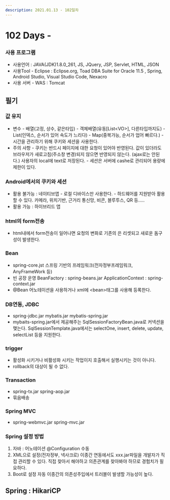 ```yaml
---
description: 2021.01.13 - 102일차
---
```


# 102 Days -

### 사용 프로그램

* 사용언어 : JAVA\(JDK\)1.8.0\_261, JS, JQuery, JSP, Servlet, HTML, JSON
* 사용Tool  - Eclipse : Eclipse.org, Toad DBA Suite for Oracle 11.5 , Spring, Android Studio, Visual Studio Code, Nexacro
* 사용 서버 - WAS : Tomcat

## 필기

### 값 유지

* 변수 - 배열\(고정, 상수, 같은타입\) - 객체배열\(유동\[List&lt;VO&gt;\], 다른타입까지도\) - List\(인덱스, 순서가 있어 속도가 느리다\) - Map\(중복가능, 순서가 업어 빠르다.\) - 시간을 관리하기 위해 쿠키와 세션을 사용한다.
* 주의 사항 - 쿠키는 반드시 페이지에 대한 요청이 있어야 반영된다.   값이 있더라도 브라우저가 새로고침\(주소창 변경\)되지 않으면 반영되지 않는다. \(ajax로는 안된다.\)   사용자의 local에 text로 저장된다. - 세션은 서버에 cashe로 관리되어 용량에 제한이 있다.

### Android에서의 쿠키와 세션

* 활용 불가능 : 네이티브앱 - 로컬 디바이스만 사용한다. - 하드웨어를 지원받아 활용할 수 있다.   카메라, 위치기반, 근거리 통신망, 비콘, 블루투스, QR 등.....
* 활용 가능 : 하이브리드 앱

### html의 form전송

* html내에서 form전송이 일어나면 요청의 변화로 기존의 은 리셋되고 새로운 돔구성이 발생한다.

### Bean

* spring-core.jst 스프링 기반의 프레임워크\(전자정부프레임워크, AnyFrameWork 등\)
* 빈 공장 운영 BeanFactory : spring-beans.jar ApplicationContext : spring-context.jar
* @Bean 어노테이션을 사용하거나 xml에 &lt;bean&gt;태그를 사용해 등록한다.

### DB연동, JDBC

* spring-jdbc.jar mybatis.jar mybatis-spring.jar
* mybaits-spring.jar에서 제공해주는 SqlSessionFactoryBean.java로 커넥션을 맺는다. SqlSessionTemplate.java에서는 selectOne, insert, delete, update, selectList 등을 지원한다.

### trigger

* 활성화 시키거나 비활성화 시키는 작업이지 호출해서 실행시키는 것이 아니다.
* rollback의 대상이 될 수 없다.

### Transaction

* spring-tx.jar spring-aop.jar
* 묶음배송

### Spring MVC

* spring-webmvc.jar spring-mvc.jar

### Spring 설정 방법

1. 자바 : 어노테이션 @Configuration 수동
2. XML으로 설정\(전자정부, 넥사크로\) 이종간 연동에서도 xxx.jar파일을 개발자가 직접 관리할 수 있다. 직접 찾아서 해야하고 의존관계를 찾아봐야 하므로 경험치가 필요하다.
3. Boot로 설정 자동 이종간의 의존성주입에서 트러블이 발생할 가능성이 높다.

## Spring : HikariCP

